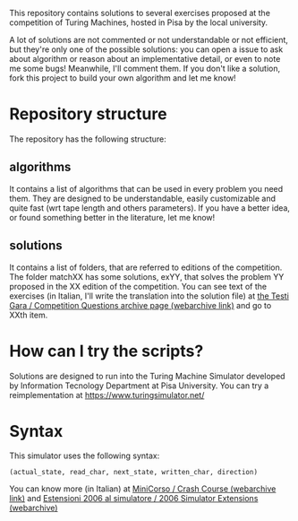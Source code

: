 This repository contains solutions to several exercises proposed at the competition
of Turing Machines, hosted in Pisa by the local university.

A lot of solutions are not commented or not understandable or not efficient, but they're only one of the possible solutions: you can open a issue to ask about algorithm or reason about an implementative detail, or even to note me some bugs! Meanwhile, I'll comment them.
If you don't like a solution, fork this project to build your own algorithm and let me know!

# Repository structure

The repository has the following structure:

## algorithms

It contains a list of algorithms that can be used in every problem you need them.
They are designed to be understandable, easily customizable and quite fast (wrt tape length and others parameters).
If you have a better idea, or found something better in the literature, let me know!

## solutions

It contains a list of folders, that are referred to editions of the competition.
The folder matchXX has some solutions, exYY, that solves the problem YY proposed in the XX edition of the competition.
You can see text of the exercises (in Italian, I'll write the translation into the solution file) at [the Testi Gara / Competition Questions archive page (webarchive link)](https://web.archive.org/web/20120630214432/http://mdt.di.unipi.it:80/TestiGara/IndiceTesti.aspx) and go to XXth item.

# How can I try the scripts?

Solutions are designed to run into the Turing Machine Simulator developed by Information Tecnology Department at Pisa University. You can try a reimplementation at https://www.turingsimulator.net/

# Syntax

This simulator uses the following syntax:
```
(actual_state, read_char, next_state, written_char, direction)
```

You can know more (in Italian) at [MiniCorso / Crash Course (webarchive link)](https://web.archive.org/web/20120630214341/http://mdt.di.unipi.it:80/Documentazione/MiniCorso.aspx) and [Estensioni 2006 al simulatore / 2006 Simulator Extensions (webarchive)](https://web.archive.org/web/20120630214326/http://mdt.di.unipi.it:80/Documentazione/Estensioni2006.aspx)
